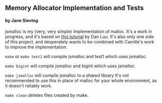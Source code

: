 ## Memory Allocator Implementation and Tests

####  by Jane Sieving

jsmalloc is my (very, very simple) implementation of malloc. It's a work in progress, and it's based on [this tutorial](https://danluu.com/malloc-tutorial/) by Dan Luu. It's also only one side of this project, and desperately wants to be combined with Camille's work to improve the implementation.

`make` or `make test1` will compile jsmalloc and test1 which uses jsmalloc.

`make bigint` will compile jsmalloc and bigint which uses jsmalloc.

`make jsmalloc` will compile jsmalloc to a shared library
It's not recommended to use this in place of malloc for your whole environment, as it doesn't reliably work.

`make clean` deletes files created by make.
